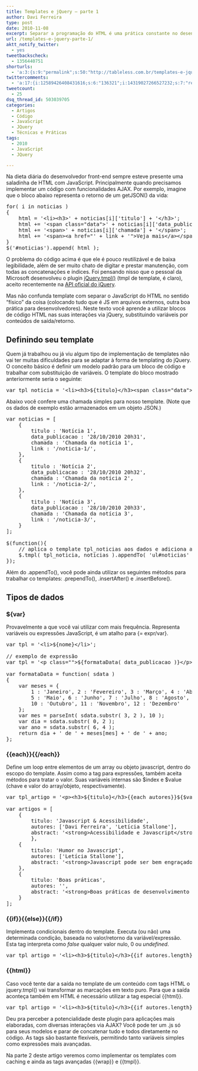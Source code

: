 ```yaml
---
title: Templates e jQuery – parte 1
author: Davi Ferreira
type: post
date: 2010-11-08
excerpt: Separar a programação do HTML é uma prática constante no desenvolvimento web. Durante muito tempo, no entanto, o JavaScript ficou de fora dessa. Chegou a hora de reverter este quadro.
url: /templates-e-jquery-parte-1/
aktt_notify_twitter:
  - yes
tweetbackscheck:
  - 1356440751
shorturls:
  - 'a:3:{s:9:"permalink";s:50:"http://tableless.com.br/templates-e-jquery-parte-1";s:7:"tinyurl";s:26:"http://tinyurl.com/3zhfa3b";s:4:"isgd";s:19:"http://is.gd/WkuhWP";}'
twittercomments:
  - 'a:17:{i:12589426408431616;s:6:"136321";i:14319027266527232;s:7:"retweet";i:14318747263176704;s:7:"retweet";i:12654536934035457;s:7:"retweet";i:12653002087211009;s:7:"retweet";i:17524290672926720;s:7:"retweet";i:60675013988204544;s:6:"137642";i:129613816362319873;s:7:"retweet";i:129543420053172224;s:7:"retweet";i:129543327329689600;s:7:"retweet";i:129541797994184704;s:7:"retweet";i:129541699046350848;s:7:"retweet";i:186442457112780800;s:7:"retweet";i:268663122141786112;s:7:"retweet";i:268553287744225281;s:7:"retweet";i:273469806190149632;s:7:"retweet";i:273465631557443585;s:7:"retweet";}'
tweetcount:
  - 25
dsq_thread_id: 503039705
categories:
  - Artigos
  - Código
  - JavaScript
  - JQuery
  - Técnicas e Práticas
tags:
  - 2010
  - JavaScript
  - JQuery

---
```

Na dieta diária do desenvolvedor front-end sempre esteve presente uma saladinha de HTML com JavaScript. Principalmente quando precisamos implementar um código com funcionalidades AJAX. Por exemplo, imagine que o bloco abaixo representa o retorno de um getJSON() da vida:

<pre class="lang-javascript">for( i in noticias )
{
    html = '&lt;li&gt;&lt;h3&gt;' + noticias[i]['titulo'] + '&lt;/h3&gt;';
    html += '&lt;span class="data"&gt;' + noticias[i]['data_publicacao'] + '&lt;/span&gt;';
    html += '&lt;span&gt;' + noticias[i]['chamada'] + '&lt;/span&gt;';
    html += '&lt;span&gt;&lt;a href="' + link + '"&gt;Veja mais&lt;/a&gt;&lt;/span&gt;&lt;/li&gt;';
}
$('#noticias').append( html );</pre>

O problema do código acima é que ele é pouco reutilizável e de baixa legibilidade, além de ser muito chato de digitar e prestar manutenção, com todas as concatenações e índices. Foi pensando nisso que o pessoal da Microsoft desenvolveu o plugin <a href="http://github.com/jquery/jquery-tmpl" rel="external" title="jQuery.tmpl() no GitHub">jQuery.tmpl()</a> (tmpl de template, é claro), aceito recentemente na <a href="http://api.jquery.com/jquery.tmpl/" rel="external" title="Página do plugin jQuery.tmpl() na documentação oficial do jQuery">API oficial do jQuery</a>.

Mas não confunda template com separar o JavaScript do HTML no sentido &#8220;físico&#8221; da coisa (colocando tudo que é JS em arquivos externos, outra boa prática para desenvolvedores). Neste texto você aprende a utilizar blocos de código HTML nas suas interações via jQuery, substituindo variáveis por conteúdos de saída/retorno.

## Definindo seu template

Quem já trabalhou ou já viu algum tipo de implementação de templates não vai ter muitas dificuldades para se adaptar à forma de templating do jQuery. O conceito básico é definir um modelo padrão para um bloco de código e trabalhar com substituição de variáveis. O template do bloco mostrado anteriormente seria o seguinte:

<pre class="lang-javascript">var tpl_noticia = '&lt;li&gt;&lt;h3&gt;${titulo}&lt;/h3&gt;&lt;span class="data"&gt;${data_publicacao}&lt;/span&gt;&lt;span&gt;${chamada}&lt;/span&gt;&lt;span&gt;&lt;a href="${link}"&gt;Veja mais&lt;/a&gt;&lt;/span&gt;&lt;/li&gt;';</pre>

Abaixo você confere uma chamada simples para nosso template. (Note que os dados de exemplo estão armazenados em um objeto JSON.)

<pre class="lang-javascript">var noticias = [
    {
        titulo : 'Notícia 1',
        data_publicacao : '28/10/2010 20h31',
        chamada : 'Chamada da notícia 1',
        link : '/noticia-1/',
    },
    {
        titulo : 'Notícia 2',
        data_publicacao : '28/10/2010 20h32',
        chamada : 'Chamada da notícia 2',
        link : '/noticia-2/',
    },
    {
        titulo : 'Notícia 3',
        data_publicacao : '28/10/2010 20h33',
        chamada : 'Chamada da notícia 3',
        link : '/noticia-3/',
    }
];

$(function(){
    // aplica o template tpl_noticias aos dados e adiciona a lista ao elemento ul
    $.tmpl( tpl_noticia, noticias ).appendTo( 'ul#noticias' );
});</pre>

Além do .appendTo(), você pode ainda utilizar os seguintes métodos para trabalhar co templates: .prependTo(), .insertAfter() e .insertBefore().

## Tipos de dados

### ${var}

Provavelmente a que você vai utilizar com mais frequência. Representa variáveis ou expressões JavaScript, é um atalho para {= expr/var}.

<pre class="lang-javascript">var tpl = '&lt;li&gt;${nome}&lt;/li&gt;';
                
// exemplo de express&atilde;o
var tpl = '&lt;p class=""&gt;${formataData( data_publicacao )}&lt;/p&gt;';

var formataData = function( sdata )
{
    var meses = { 
        1 : 'Janeiro', 2 : 'Fevereiro', 3 : 'Mar&ccedil;o', 4 : 'Abril', 
        5 : 'Maio', 6 : 'Junho', 7 : 'Julho', 8 : 'Agosto', 9 : 'Setembro', 
        10 : 'Outubro', 11 : 'Novembro', 12 : 'Dezembro' 
    };
    var mes = parseInt( sdata.substr( 3, 2 ), 10 );
    var dia = sdata.substr( 0, 2 );
    var ano = sdata.substr( 6, 4 );
    return dia + ' de ' + meses[mes] + ' de ' + ano;
};</pre>

### {{each}}{{/each}}

Define um loop entre elementos de um array ou objeto javascript, dentro do escopo do template. Assim como a tag para expressões, também aceita métodos para tratar o valor. Suas variáveis internas são $index e $value (chave e valor do array/objeto, respectivamente). 

<pre class="lang-javascript">var tpl_artigo = '&lt;p&gt;&lt;h3&gt;${titulo}&lt;/h3&gt;{{each autores}}${$value.toUpperCase()}&lt;br /&gt;{{/each}}&lt;/p&gt;';

var artigos = [
    { 
        titulo: 'Javascript &amp; Acessibilidade', 
        autores: ['Davi Ferreira', 'Let&iacute;cia Stallone'],
        abstract: '&lt;strong&gt;Acessibilidade e Javascript&lt;/strong&gt;',
        },
    { 
        titulo: 'Humor no Javascript', 
        autores: ['Let&iacute;cia Stallone'],
        abstract: '&lt;strong&gt;Javascript pode ser bem engra&ccedil;ado&lt;/strong&gt;',
    },
    { 
        titulo: 'Boas pr&aacute;ticas', 
        autores: '',
        abstract: '&lt;strong&gt;Boas pr&aacute;ticas de desenvolvimento web&lt;/strong&gt;',
    }
];</pre>

### {{if}}{{else}}{{/if}}

Implementa condicionais dentro do template. Executa (ou não) uma determinada condição, baseada no valor/retorno da variável/expressão. Esta tag interpreta como _false_ qualquer valor nulo, 0 ou _undefined_.

<pre class="lang-javascript">var tpl_artigo = '&lt;li&gt;&lt;h3&gt;${titulo}&lt;/h3&gt;{{if autores.length}}Autor(es): {{else}}sem autor cadastrado{{/if}}{{each autores}}${$value.toUpperCase()}&lt;br /&gt;{{/each}}&lt;/li&gt;';</pre></p> 

### {{html}}

Caso você tente dar a saída no template de um conteúdo com tags HTML o jquery.tmpl() vai transformar as marcações em texto puro. Para que a saída aconteça também em HTML é necessário utilizar a tag especial {{html}}. 

<pre class="lang-javascript">var tpl_artigo = '&lt;li&gt;&lt;h3&gt;${titulo}&lt;/h3&gt;{{if autores.length}}Autor(es): {{else}}sem autor cadastrado{{/if}}{{each autores}}${$value.toUpperCase()}&lt;br /&gt;{{/each}}{{html abstract}}&lt;/li&gt;';</pre>

Deu pra perceber a potencialidade deste plugin para aplicações mais elaboradas, com diversas interações via AJAX? Você pode ter um .js só para seus modelos e parar de concatenar tudo e todos diretamente no código. As tags são bastante flexíveis, permitindo tanto variáveis simples como expressões mais avançadas.

Na parte 2 deste artigo veremos como implementar os templates com caching e ainda as tags avançadas {{wrap}} e {{tmpl}}.